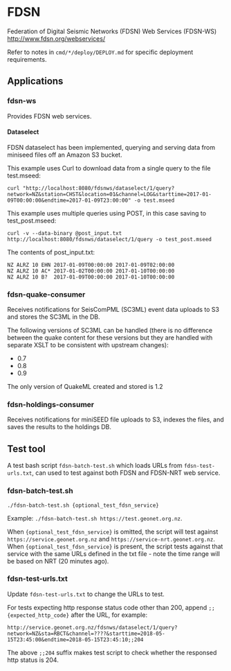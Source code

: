# FDSN

Federation of Digital Seismic Networks (FDSN) Web Services (FDSN-WS) http://www.fdsn.org/webservices/

Refer to notes in `cmd/*/deploy/DEPLOY.md` for specific deployment requirements.

## Applications

### fdsn-ws

Provides FDSN web services.  

#### Dataselect

FDSN dataselect has been implemented, querying and serving data from miniseed files off an Amazon S3 bucket.

This example uses Curl to download data from a single query to the file test.mseed:

```
curl "http://localhost:8080/fdsnws/dataselect/1/query?network=NZ&station=CHST&location=01&channel=LOG&starttime=2017-01-09T00:00:00&endtime=2017-01-09T23:00:00" -o test.mseed
```
 
This example uses multiple queries using POST, in this case saving to test_post.mseed:

```
curl -v --data-binary @post_input.txt http://localhost:8080/fdsnws/dataselect/1/query -o test_post.mseed
```

The contents of post_input.txt:

```
NZ ALRZ 10 EHN 2017-01-09T00:00:00 2017-01-09T02:00:00
NZ ALRZ 10 AC* 2017-01-02T00:00:00 2017-01-10T00:00:00
NZ ALRZ 10 B?  2017-01-09T00:00:00 2017-01-10T00:00:00
```

### fdsn-quake-consumer

Receives notifications for SeisComPML (SC3ML) event data uploads to S3 and stores the SC3ML in the DB.

The following versions of SC3ML can be handled (there is no difference between the quake content for these versions but they are 
handled with separate XSLT to be consistent with upstream changes):

* 0.7
* 0.8
* 0.9

The only version of QuakeML created and stored is 1.2

### fdsn-holdings-consumer

Receives notifications for miniSEED file uploads to S3, indexes the files, and saves the results to the holdings DB. 

## Test tool

A test bash script `fdsn-batch-test.sh` which loads URLs from `fdsn-test-urls.txt`, can used to test against both FDSN and FDSN-NRT web service.

### fdsn-batch-test.sh

```
./fdsn-batch-test.sh {optional_test_fdsn_service}
```
Example: `./fdsn-batch-test.sh https://test.geonet.org.nz`.

When `{optional_test_fdsn_service}` is omitted, the script will test against `https://service.geonet.org.nz` and `https://service-nrt.geonet.org.nz`. When `{optional_test_fdsn_service}` is present, the script tests against that service with the same URLs defined in the txt file - note the time range will be based on NRT (20 minutes ago).

### fdsn-test-urls.txt

Update `fdsn-test-urls.txt` to change the URLs to test.

For tests expecting http response status code other than 200, append `;;{expected_http_code}` after the URL, for example:
```
http://service.geonet.org.nz/fdsnws/dataselect/1/query?network=NZ&sta=RBCT&channel=????&starttime=2018-05-15T23:45:00&endtime=2018-05-15T23:45:10;;204
```
The above `;;204` suffix makes test script to check whether the responsed http status is 204.

